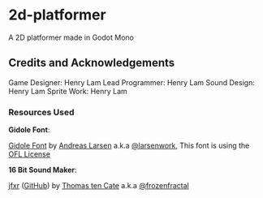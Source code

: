 # 2d-platformer
A 2D platformer made in Godot Mono

## Credits and Acknowledgements

Game Designer: Henry Lam
Lead Programmer: Henry Lam
Sound Design: Henry Lam
Sprite Work: Henry Lam

### Resources Used

__Gidole Font__:

[Gidole Font](https://github.com/larsenwork/Gidole) by [Andreas Larsen](https://github.com/larsenwork) a.k.a [@larsenwork](https://twitter.com/larsenwork), This font is using the [OFL License](https://opensource.org/licenses/OFL-1.1)

__16 Bit Sound Maker__:

[jfxr](https://jfxr.frozenfractal.com/) ([GitHub](https://github.com/ttencate/jfxr)) by [Thomas ten Cate](https://github.com/ttencate) a.k.a [@frozenfractal](https://twitter.com/frozenfractal)


